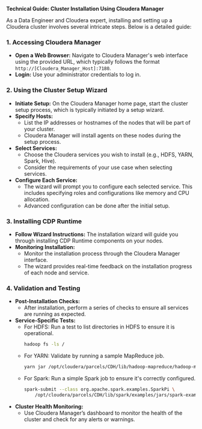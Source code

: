 **Technical Guide: Cluster Installation Using Cloudera Manager**

As a Data Engineer and Cloudera expert, installing and setting up a Cloudera cluster involves several intricate steps. Below is a detailed guide:

### 1. Accessing Cloudera Manager

- **Open a Web Browser:** Navigate to Cloudera Manager's web interface using the provided URL, which typically follows the format `http://[Cloudera_Manager_Host]:7180`.
- **Login:** Use your administrator credentials to log in.

### 2. Using the Cluster Setup Wizard

- **Initiate Setup:** On the Cloudera Manager home page, start the cluster setup process, which is typically initiated by a setup wizard.
- **Specify Hosts:**
  - List the IP addresses or hostnames of the nodes that will be part of your cluster.
  - Cloudera Manager will install agents on these nodes during the setup process.
- **Select Services:**
  - Choose the Cloudera services you wish to install (e.g., HDFS, YARN, Spark, Hive).
  - Consider the requirements of your use case when selecting services.
- **Configure Each Service:**
  - The wizard will prompt you to configure each selected service. This includes specifying roles and configurations like memory and CPU allocation.
  - Advanced configuration can be done after the initial setup.

### 3. Installing CDP Runtime

- **Follow Wizard Instructions:** The installation wizard will guide you through installing CDP Runtime components on your nodes.
- **Monitoring Installation:**
  - Monitor the installation process through the Cloudera Manager interface.
  - The wizard provides real-time feedback on the installation progress of each node and service.

### 4. Validation and Testing

- **Post-Installation Checks:**
  - After installation, perform a series of checks to ensure all services are running as expected.
- **Service-Specific Tests:**
  - For HDFS: Run a test to list directories in HDFS to ensure it is operational.
    ```bash
    hadoop fs -ls /
    ```
  - For YARN: Validate by running a sample MapReduce job.
    ```bash
    yarn jar /opt/cloudera/parcels/CDH/lib/hadoop-mapreduce/hadoop-mapreduce-examples.jar pi 10 100
    ```
  - For Spark: Run a simple Spark job to ensure it's correctly configured.
    ```bash
    spark-submit --class org.apache.spark.examples.SparkPi \
        /opt/cloudera/parcels/CDH/lib/spark/examples/jars/spark-examples*.jar 10
    ```
- **Cluster Health Monitoring:**
  - Use Cloudera Manager’s dashboard to monitor the health of the cluster and check for any alerts or warnings.
